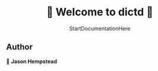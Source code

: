 <h1 align=center>
👋 Welcome to dictd 👋
</h1>
<p align=center>
StartDocumentationHere
</p>
  
## Author  

👤 **Jason Hempstead**  
